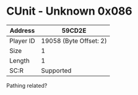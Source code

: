 #  CUnit - Unknown 0x086
Address   | 59CD2E
----------|-------------
Player ID | 19058 (Byte Offset: 2)
Size 	  | 1
Length 	  | 1
SC:R      | Supported

Pathing related?
